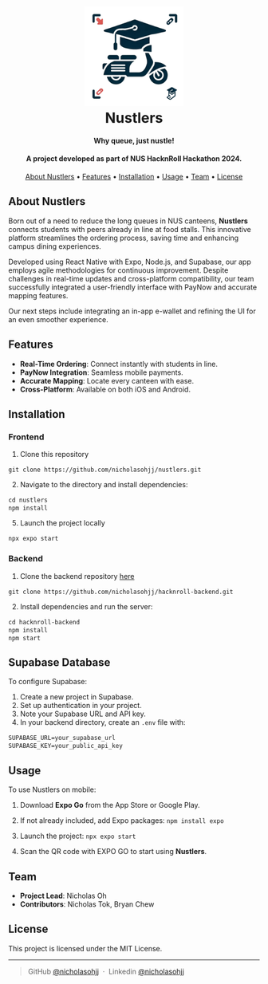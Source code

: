 ﻿
<h1 align="center">
  <br>
  <a href="https://expo.dev/artifacts/eas/x5NutML7fsBitXcpoC3pMg.apk"><img src=assets/icon.png alt="Nustlers" width="200"></a>
  <br>
    Nustlers
  <br>
</h1>
<h4 align="center">Why queue, just nustle!</h4>
<h4 align="center">A project developed as part of NUS HacknRoll Hackathon 2024.</h4>

<p align="center">
  <a href="#about">About Nustlers</a> •
  <a href="#features">Features</a> •
  <a href="#installation">Installation</a> •
  <a href="#usage">Usage</a> •
  <a href="#team">Team</a> •
  <a href="#license">License</a>
</p>

## About Nustlers
Born out of a need to reduce the long queues in NUS canteens, **Nustlers** connects students with peers already in line at food stalls. This innovative platform streamlines the ordering process, saving time and enhancing campus dining experiences.

Developed using React Native with Expo, Node.js, and Supabase, our app employs agile methodologies for continuous improvement. Despite challenges in real-time updates and cross-platform compatibility, our team successfully integrated a user-friendly interface with PayNow and accurate mapping features.

Our next steps include integrating an in-app e-wallet and refining the UI for an even smoother experience.

## Features
* **Real-Time Ordering**: Connect instantly with students in line.
* **PayNow Integration**: Seamless mobile payments.
* **Accurate Mapping**: Locate every canteen with ease.
* **Cross-Platform**: Available on both iOS and Android.

## Installation

### Frontend

1. Clone this repository
 ``` 
git clone https://github.com/nicholasohjj/nustlers.git
```
2. Navigate to the directory and install dependencies:
```
cd nustlers
npm install
```
5. Launch the project locally
```
npx expo start
```

### Backend
1. Clone the backend repository [here](https://github.com/nicholasohjj/hacknroll-backend)
 ``` 
git clone https://github.com/nicholasohjj/hacknroll-backend.git
```
2. Install dependencies and run the server:
```
cd hacknroll-backend
npm install
npm start
```

## Supabase Database
To configure Supabase:
1.  Create a new project in Supabase.
2. Set up authentication in your project.
3.  Note your Supabase URL and API key.
4.  In your backend directory, create an `.env` file with:

```
SUPABASE_URL=your_supabase_url
SUPABASE_KEY=your_public_api_key
```

## Usage
To use Nustlers on mobile:
1.  Download **Expo Go** from the App Store or Google Play.
2.  If not already included, add Expo packages:
``` npm install expo ```

3. Launch the project:
```npx expo start```
4. Scan the QR code with EXPO GO to start using **Nustlers**.

## Team

* **Project Lead**: Nicholas Oh
* **Contributors**: Nicholas Tok, Bryan Chew

## License
This project is licensed under the MIT License.

---

> GitHub [@nicholasohjj](https://github.com/nicholasohjj) &nbsp;&middot;&nbsp;
> Linkedin [@nicholasohjj](https://www.linkedin.com/in/nicholasohjj)






